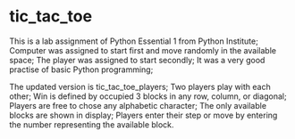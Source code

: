 # tic_tac_toe 
This is a lab assignment of Python Essential 1 from Python Institute; 
Computer was assigned to start first and move randomly in the available space; 
The player was assigned to start secondly; 
It was a very good practise of basic Python programming; 


The updated version is tic_tac_toe_players; 
Two players play with each other;
Win is defined by occupied 3 blocks in any row, column, or diagonal; 
Players are free to chose any alphabetic character;
The only available blocks are shown in display;
Players enter their step or move by entering the number representing the available block.


